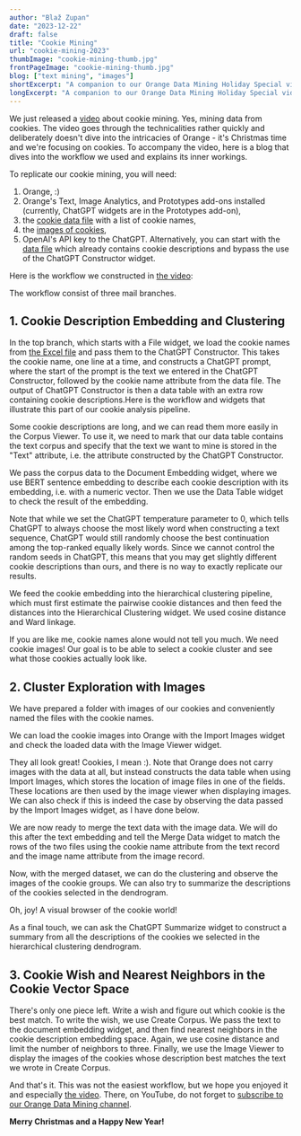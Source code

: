 ```yaml
---
author: "Blaž Zupan"
date: "2023-12-22"
draft: false
title: "Cookie Mining"
url: "cookie-mining-2023"
thumbImage: "cookie-mining-thumb.jpg"
frontPageImage: "cookie-mining-thumb.jpg"
blog: ["text mining", "images"]
shortExcerpt: "A companion to our Orange Data Mining Holiday Special video on how we mined cookie descriptions and how to create cookie clustering." 
longExcerpt: "A companion to our Orange Data Mining Holiday Special video on how we mined cookie descriptions and how to create cookie clustering."
---
```


We just released a [video](https://www.youtube.com/watch?v=UMGY9Uf3I6g&list=PLmNPvQr9Tf-Yirm1aN3kHGnhMofrLmEy7&index=4) about cookie mining. Yes, mining data from cookies. The video goes through the technicalities rather quickly and deliberately doesn't dive into the intricacies of Orange - it's Christmas time and we're focusing on cookies. To accompany the video, here is a blog that dives into the workflow we used and explains its inner workings.

To replicate our cookie mining, you will need:

1. Orange, :)
2.  Orange's Text, Image Analytics, and Prototypes add-ons installed (currently, ChatGPT widgets are in the Prototypes add-on),
3. the [cookie data file](http://file.biolab.si/datasets/2023-cookies.xlsx) with a list of cookie names,
4. the [images of cookies](http://file.biolab.si/datasets/2023-cookies.zip),
5. OpenAI's API key to the ChatGPT. Alternatively, you can start with the [data file](http://file.biolab.si/datasets/2023-cookies-w-description.xlsx) which already contains cookie descriptions and bypass the use of the ChatGPT Constructor widget.

Here is the workflow we constructed in [the video](https://www.youtube.com/watch?v=UMGY9Uf3I6g&list=PLmNPvQr9Tf-Yirm1aN3kHGnhMofrLmEy7&index=4):

<WindowScreenshot src="workflow.png" />

The workflow consist of three mail branches.

## 1. Cookie Description Embedding and Clustering

In the top branch, which starts with a File widget, we load the cookie names from [the Excel file](http://file.biolab.si/datasets/2023-cookies.xlsx) and pass them to the ChatGPT Constructor. This takes the cookie name, one line at a time, and constructs a ChatGPT prompt, where the start of the prompt is the text we entered in the ChatGPT Constructor, followed by the cookie name attribute from the data file. The output of ChatGPT Constructor is then a data table with an extra row containing cookie descriptions.Here is the workflow and widgets that illustrate this part of our cookie analysis pipeline.

<WindowScreenshot src="cookie-description.png" />

Some cookie descriptions are long, and we can read them more easily in the Corpus Viewer. To use it, we need to mark that our data table contains the text corpus and specify that the text we want to mine is stored in the "Text" attribute, i.e. the attribute constructed by the ChatGPT Constructor.

<WindowScreenshot src="corpus.png" />

We pass the corpus data to the Document Embedding widget, where we use BERT sentence embedding to describe each cookie description with its embedding, i.e. with a numeric vector. Then we use the Data Table widget to check the result of the embedding.

<WindowScreenshot src="embedding.png" />

Note that while we set the ChatGPT temperature parameter to 0, which tells ChatGPT to always choose the most likely word when constructing a text sequence, ChatGPT would still randomly choose the best continuation among the top-ranked equally likely words. Since we cannot control the random seeds in ChatGPT, this means that you may get slightly different cookie descriptions than ours, and there is no way to exactly replicate our results.

We feed the cookie embedding into the hierarchical clustering pipeline, which must first estimate the pairwise cookie distances and then feed the distances into the Hierarchical Clustering widget. We used cosine distance and Ward linkage.

<WindowScreenshot src="clustering.png" />

If you are like me, cookie names alone would not tell you much. We need cookie images! Our goal is to be able to select a cookie cluster and see what those cookies actually look like.

## 2. Cluster Exploration with Images

We have prepared a folder with images of our cookies and conveniently named the files with the cookie names.

<WindowScreenshot src="folder.png" />

We can load the cookie images into Orange with the Import Images widget and check the loaded data with the Image Viewer widget.

<WindowScreenshot src="images.png" />

They all look great! Cookies, I mean :). Note that Orange does not carry images with the data at all, but instead constructs the data table when using Import Images, which stores the location of image files in one of the fields. These locations are then used by the image viewer when displaying images. We can also check if this is indeed the case by observing the data passed by the Import Images widget, as I have done below.

<WindowScreenshot src="image-data.png" />

We are now ready to merge the text data with the image data. We will do this after the text embedding and tell the Merge Data widget to match the rows of the two files using the cookie name attribute from the text record and the image name attribute from the image record. 

<WindowScreenshot src="merge.png" />

Now, with the merged dataset, we can do the clustering and observe the images of the cookie groups. We can also try to summarize the descriptions of the cookies selected in the dendrogram.

<WindowScreenshot src="cluster-explanation.png" />

Oh, joy! A visual browser of the cookie world!

As a final touch, we can ask the ChatGPT Summarize widget to construct a summary from all the descriptions of the cookies we selected in the hierarchical clustering dendrogram.

<WindowScreenshot src="summarize.png" />

## 3. Cookie Wish and Nearest Neighbors in the Cookie Vector Space

There's only one piece left. Write a wish and figure out which cookie is the best match. To write the wish, we use Create Corpus. We pass the text to the document embedding widget, and then find nearest neighbors in the cookie description embedding space. Again, we use cosine distance and limit the number of neighbors to three. Finally, we use the Image Viewer to display the images of the cookies whose description best matches the text we wrote in Create Corpus.

<WindowScreenshot src="neighbors.png" />

And that's it. This was not the easiest workflow, but we hope you enjoyed it and especially [the video](https://www.youtube.com/watch?v=UMGY9Uf3I6g&list=PLmNPvQr9Tf-Yirm1aN3kHGnhMofrLmEy7&index=4). There, on YouTube, do not forget to [subscribe to our Orange Data Mining channel](https://www.youtube.com/orangedatamining). 

**Merry Christmas and a Happy New Year!**

<WindowScreenshot src="just-cookies.png" />

